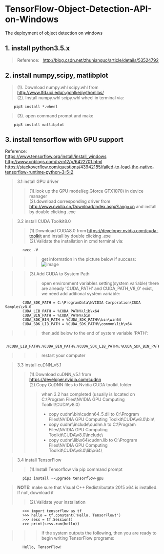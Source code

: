 # TensorFlow-Object-Detection-API-on-Windows
The deployment of object detection on windows
## 1. install python3.5.x
> Reference:   
> http://blog.csdn.net/zhunianguo/article/details/53524792 
## 2. install numpy,scipy, matlibplot
> (1). Download numpy.whl scipy.whl from http://www.lfd.uci.edu/~gohlke/pythonlibs/   
> (2). Install  numpy.whl scipy.whl wheel in terminal via: 

        pip3 install *.wheel  
> (3). open command prompt and make  

        pip3 install matlibplot

## 3. install tensorflow with GPU support
Reference:   
https://www.tensorflow.org/install/install_windows  
http://www.cnblogs.com/hzm12/p/6422701.html  
https://stackoverflow.com/questions/43942185/failed-to-load-the-native-tensorflow-runtime-python-3-5-2 
> 3.1 install GPU driver
>> (1).look up the GPU model(eg.Gforce GTX1070) in device manager  
>> (2).download corresponding driver from http://www.nvidia.cn/Download/index.aspx?lang=cn and install by double clicking .exe  

> 3.2 install CUDA Toolkit8.0  
>> (1).Download CUDA8.0 from https://developer.nvidia.com/cuda-toolkit and install by double clicking .exe  
>> (2).Validate the installation in cmd terminal via:  

            nvcc -V
>>> get information in the picture below if success:  
![image](https://github.com/Mhttx2016/TensorFlow-Object-Detection-API-on-Windows/tree/master/pics/nvcc.png)  

>> (3).Add CUDA to System Path  
>>> open environment variables setting(system variable) there are already 'CUDA_PATH' and  CUDA_PATH_V8_0' exist, we need add aditional system variable:   

            CUDA_SDK_PATH = C:\ProgramData\NVIDIA Corporation\CUDA Samples\v8.0 
            CUDA_LIB_PATH = %CUDA_PATH%\lib\x64 
            CUDA_BIN_PATH = %CUDA_PATH%\bin 
            CUDA_SDK_BIN_PATH = %CUDA_SDK_PATH%\bin\win64 
            CUDA_SDK_LIB_PATH = %CUDA_SDK_PATH%\common\lib\x64
>>> then,add below to the end of system variable 'PATH':  
 
            ;%CUDA_LIB_PATH%;%CUDA_BIN_PATH%;%CUDA_SDK_LIB_PATH%;%CUDA_SDK_BIN_PATH%;
 >>> restart your computer  

> 3.3 install cuDNN_v5.1
>> (1).Download cuDNN_v5.1 from https://developer.nvidia.com/cudnn  
>> (2).Copy CuDNN files to Nvidia CUDA toolkit folder  
>>> when 3.2 has completed (usually is located on C:\Program Files\NVIDIA GPU Computing Toolkit\CUDA\v8.0)
>>> * copy cudnn\bin\cudnn64_5.dll to C:\Program Files\NVIDIA GPU Computing Toolkit\CUDA\v8.0\bin\   
>>> * copy cudnn\include\cudnn.h to C:\Program Files\NVIDIA GPU Computing Toolkit\CUDA\v8.0\include\   
>>> * copy cudnn\lib\x64\cudnn.lib to C:\Program Files\NVIDIA GPU Computing Toolkit\CUDA\v8.0\lib\x64\   

> 3.4 install TensorFlow  
>> (1).Install Tensorflow via pip command prompt 

            pip3 install --upgrade tensorflow-gpu
 >**NOTE:** make sure that Visual C++ Redistributate 2015 x64 is installed. If not, download it           
>> (2).Validate your installation

            >>> import tensorflow as tf
            >>> hello = tf.constant('Hello, TensorFlow!')
            >>> sess = tf.Session()
            >>> print(sess.run(hello))  
>>> If the system outputs the following, then you are ready to begin writing TensorFlow programs:  

            Hello, TensorFlow!
            
